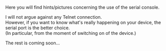 Here you will find hints/pictures concerning the use of the serial console.  

I will not argue against any Telnet connection.  
However, if you want to know what's really happening on your device, the serial port is the better choice.  
(In particular, from the moment of switching on of the device.)

The rest is coming soon...
